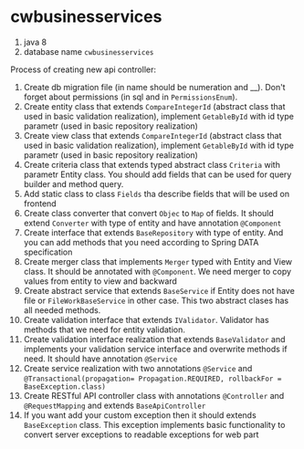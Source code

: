 # cwbusinesservices

1. java 8
1. database name `cwbusinesservices`

Process of creating new api controller:
1. Create db migration file (in name should be numeration and __). Don't forget about permissions (in sql and in `PermissionsEnum`).
2. Create entity class that extends `CompareIntegerId` (abstract class that used in basic validation realization), implement `GetableById` with id type parametr (used in basic repository realization)
3. Create view class that extends `CompareIntegerId` (abstract class that used in basic validation realization), implement `GetableById` with id type parametr (used in basic repository realization)
4. Create criteria class  that extends typed abstract class `Criteria` with parametr Entity class. You should add fields that can be used for query builder and method query.
5. Add static class to class `Fields` tha describe fields that will be used on frontend
6. Create class converter that convert `Objec` to `Map` of fields. It should extend `Converter` with type of entity and have annotation `@Component`
7. Create interface that extends `BaseRepository` with type of entity. And you can add methods that you need according to Spring DATA specification
8. Create merger class that implements `Merger` typed with Entity and View class. It should be annotated with `@Component`. We need merger to copy values from entity to view and backward
9. Create abstract service that extends `BaseService` if Entity does not have file or `FileWorkBaseService` in other case. This two abstract clases has all needed methods.
10. Create validation interface that extends `IValidator`. Validator has methods that we need for entity validation.
11. Create validation interface realization that extends `BaseValidator` and implements your validation service interface and overwrite methods if need. It should have annotation `@Service`
12. Create service realization with two annotations `@Service` and `@Transactional(propagation= Propagation.REQUIRED, rollbackFor = BaseException.class)`
13. Create RESTful API controller class with annotations `@Controller` and `@RequestMapping` and extends `BaseApiController`
14. If you want add your custom exception then it should extends `BaseException` class. This exception implements basic functionality to convert server exceptions to readable exceptions for web part


